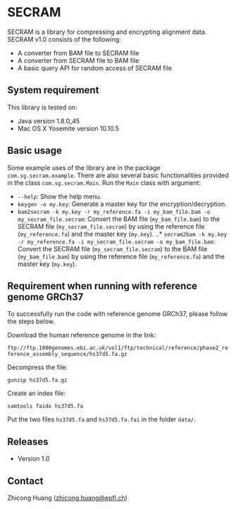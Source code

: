 # SECRAM
SECRAM is a library for compressing and encrypting alignment data. SECRAM v1.0 consists of the following:
  * A converter from BAM file to SECRAM file
  * A converter from SECRAM file to BAM file
  * A basic query API for random access of SECRAM file

## System requirement
This library is tested on:
  * Java version 1.8.0_45
  * Mac OS X Yosemite version 10.10.5

## Basic usage
Some example uses of the library are in the package `com.sg.secram.example`. There are also several basic functionalities provided in the class `com.sg.secram.Main`. Run the `Main` class with argument:

  * `--help`: Show the help menu.
  * `keygen -o my.key`: Generate a master key for the encryption/decryption.
  * `bam2secram -k my.key -r my_reference.fa -i my_bam_file.bam -o my_secram_file.secram`: Convert the BAM file (`my_bam_file.bam`) to the SECRAM file (`my_secram_file.secram`) by using the reference file (`my_reference.fa`) and the master key (`my.key`).
..* `secram2bam -k my.key -r my_reference.fa -i my_secram_file.secram -o my_bam_file.bam`: Convert the SECRAM file (`my_secram_file.secram`) to the BAM file (`my_bam_file.bam`) by using the reference file (`my_reference.fa`) and the master key (`my.key`).

## Requirement when running with reference genome GRCh37
To successfully run the code with reference genome GRCh37, please follow the steps below.

Download the human reference genome in the link:

`ftp://ftp.1000genomes.ebi.ac.uk/vol1/ftp/technical/reference/phase2_reference_assembly_sequence/hs37d5.fa.gz`

Decompress the file:

`gunzip hs37d5.fa.gz`

Create an index file:

`samtools faidx hs37d5.fa`

Put the two files `hs37d5.fa` and `hs37d5.fa.fai` in the folder `data/`.


## Releases
  * Version 1.0

## Contact
Zhicong Huang (zhicong.huang@epfl.ch)

